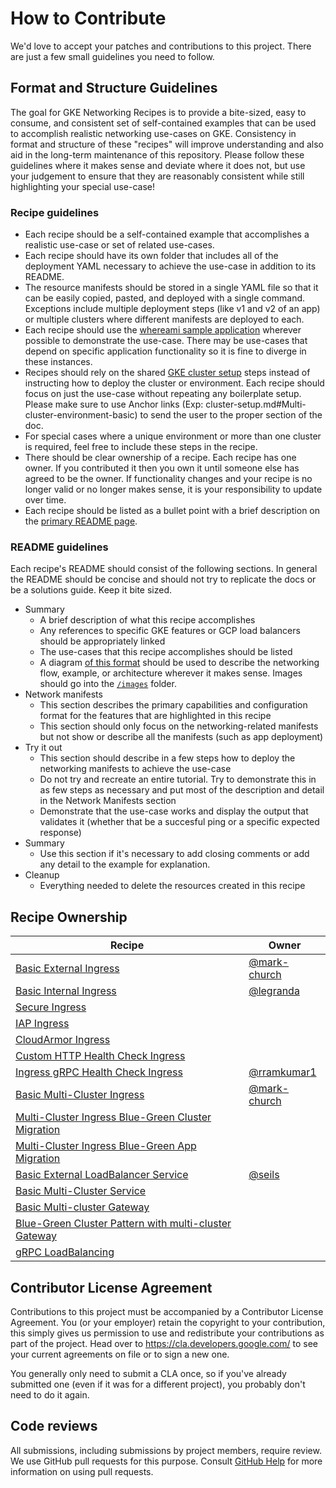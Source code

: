 # How to Contribute

We'd love to accept your patches and contributions to this project. There are just a few small guidelines you need to follow.

## Format and Structure Guidelines

The goal for GKE Networking Recipes is to provide a bite-sized, easy to consume, and consistent set of self-contained examples that can be used to accomplish realistic networking use-cases on GKE. Consistency in format and structure of these "recipes" will improve understanding and also aid in the long-term maintenance of this repository. Please follow these guidelines where it makes sense and deviate where it does not, but use your judgement to ensure that they are reasonably consistent while still highlighting your special use-case!

### Recipe guidelines

- Each recipe should be a self-contained example that accomplishes a realistic use-case or set of related use-cases.
- Each recipe should have its own folder that includes all of the deployment YAML necessary to achieve the use-case in addition to its README.
- The resource manifests should be stored in a single YAML file so that it can be easily copied, pasted, and deployed with a single command. Exceptions include multiple deployment steps (like v1 and v2 of an app) or multiple clusters where different manifests are deployed to each.
- Each recipe should use the [whereami sample application](https://github.com/GoogleCloudPlatform/kubernetes-engine-samples/tree/master/whereami) wherever possible to demonstrate the use-case. There may be use-cases that depend on specific application functionality so it is fine to diverge in these instances.
- Recipes should rely on the shared [GKE cluster setup](./cluster-setup.md) steps instead of instructing how to deploy the cluster or environment. Each recipe should focus on just the use-case without repeating any boilerplate setup. Please make sure to use Anchor links (Exp: cluster-setup.md#Multi-cluster-environment-basic) to send the user to the proper section of the doc.
- For special cases where a unique environment or more than one cluster is required, feel free to include these steps in the recipe.
- There should be clear ownership of a recipe. Each recipe has one owner. If you contributed it then you own it until someone else has agreed to be the owner. If functionality changes and your recipe is no longer valid or no longer makes sense, it is your responsibility to update over time.
- Each recipe should be listed as a bullet point with a brief description on the [primary README page](./README.md).


### README guidelines
Each recipe's README should consist of the following sections. In general the README should be concise and should not try to replicate the docs or be a solutions guide. Keep it bite sized.

- Summary
	- A brief description of what this recipe accomplishes
	- Any references to specific GKE features or GCP load balancers should be appropriately linked
	- The use-cases that this recipe accomplishes should be listed
	- A diagram [of this format](https://docs.google.com/presentation/d/1Wngda7LN4GcMpASvdnG-laLUDOt3hzmPeUuVvMdSXA0/edit?usp=sharing) should be used to describe the networking flow, example, or architecture wherever it makes sense. Images should go into the [`/images`](./images) folder.
- Network manifests
	- This section describes the primary capabilities and configuration format for the features that are highlighted in this recipe
	- This section should only focus on the networking-related manifests but not show or describe all the manifests (such as app deployment)
- Try it out
	- This section should describe in a few steps how to deploy the networking manifests to achieve the use-case
	- Do not try and recreate an entire tutorial. Try to demonstrate this in as few steps as necessary and put most of the description and detail in the Network Manifests section
	- Demonstrate that the use-case works and display the output that validates it (whether that be a succesful ping or a specific expected response)
- Summary
  - Use this section if it's necessary to add closing comments or add any detail to the example for explanation.
- Cleanup
  - Everything needed to delete the resources created in this recipe

## Recipe Ownership

| Recipe  | Owner |
| ------------- | ------------- |
| [Basic External Ingress](../ingress/single-cluster/external-ingress-basic)  | [@mark-church](https://github.com/mark-church)  |
| [Basic Internal Ingress](../ingress/single-cluster/internal-ingress-basic)  |  [@legranda](https://github.com/aurelienlegrand)  |
| [Secure Ingress](../ingress/single-cluster/ingress-https)  |   |
| [IAP Ingress](../ingress/single-cluster/ingress-iap)  |   |
| [CloudArmor Ingress](../ingress/single-cluster/ingress-cloudarmor)  |   |
| [Custom HTTP Health Check Ingress](../ingress/single-cluster/ingress-custom-http-health-check)  |   |
| [Ingress gRPC Health Check Ingress](../ingress/single-cluster/ingress-custom-grpc-health-check)  | [@rramkumar1](https://github.com/rramkumar1)  |
| [Basic Multi-Cluster Ingress](../ingress/multi-cluster/mci-basic)  | [@mark-church](https://github.com/mark-church) |
| [Multi-Cluster Ingress Blue-Green Cluster Migration](../ingress/multi-cluster/mci-blue-green-cluster) |   |
| [Multi-Cluster Ingress Blue-Green App Migration](../ingress/multi-cluster/mci-blue-green-app)  |   |
| [Basic External LoadBalancer Service](../services/single-cluster/external-lb-service)  | [@seils](https://github.com/seils) |
| [Basic Multi-Cluster Service](../services/multi-cluster/mcs-basic)  | |
| [Basic Multi-cluster Gateway](../gateway/multi-cluster/mcg-internal-basic)  |  |
| [Blue-Green Cluster Pattern with multi-cluster Gateway](../gateway/multi-cluster/mcg-internal-blue-green)  |  |
| [gRPC LoadBalancing](../gateway/grpc)  |  |



## Contributor License Agreement

Contributions to this project must be accompanied by a Contributor License
Agreement. You (or your employer) retain the copyright to your contribution,
this simply gives us permission to use and redistribute your contributions as
part of the project. Head over to <https://cla.developers.google.com/> to see
your current agreements on file or to sign a new one.

You generally only need to submit a CLA once, so if you've already submitted one
(even if it was for a different project), you probably don't need to do it
again.

## Code reviews

All submissions, including submissions by project members, require review. We
use GitHub pull requests for this purpose. Consult
[GitHub Help](https://help.github.com/articles/about-pull-requests/) for more
information on using pull requests.
